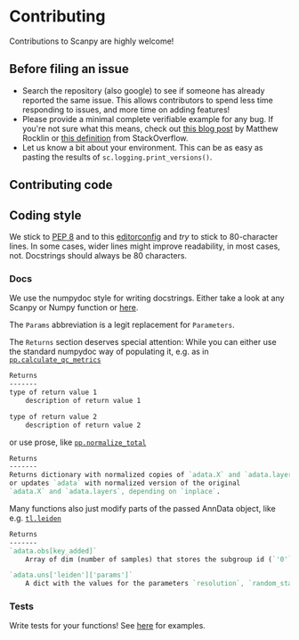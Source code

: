 # Contributing

Contributions to Scanpy are highly welcome!

## Before filing an issue

* Search the repository (also google) to see if someone has already reported the same issue. This allows contributors to spend less time responding to issues, and more time on adding features!
* Please provide a minimal complete verifiable example for any bug. If you're not sure what this means, check out [this blog post](http://matthewrocklin.com/blog/work/2018/02/28/minimal-bug-reports) by Matthew Rocklin or [this definition](https://stackoverflow.com/help/mcve) from StackOverflow.
* Let us know a bit about your environment. This can be as easy as pasting the results of `sc.logging.print_versions()`.

## Contributing code

## Coding style

We stick to [PEP 8](https://www.python.org/dev/peps/pep-0008) and to this [editorconfig](https://github.com/theislab/scanpy/blob/master/.editorconfig) and *try* to stick to 80-character lines. In some cases, wider lines might improve readability, in most cases, not. Docstrings should always be 80 characters.

### Docs

We use the numpydoc style for writing docstrings.
Either take a look at any Scanpy or Numpy function or
[here](http://sphinxcontrib-napoleon.readthedocs.io/en/latest/example_numpy.html).

The `Params` abbreviation is a legit replacement for `Parameters`.

The `Returns` section deserves special attention:
While you can either use the standard numpydoc way of populating it,
e.g. as in [`pp.calculate_qc_metrics`](https://scanpy.readthedocs.io/en/latest/api/scanpy.pp.calculate_qc_metrics.html)

```rst
Returns
-------
type of return value 1
    description of return value 1

type of return value 2
    description of return value 2
```

or use prose, like [`pp.normalize_total`](https://scanpy.readthedocs.io/en/latest/api/scanpy.pp.normalize_total.html)

```rst
Returns
-------
Returns dictionary with normalized copies of `adata.X` and `adata.layers`
or updates `adata` with normalized version of the original
`adata.X` and `adata.layers`, depending on `inplace`.
```

Many functions also just modify parts of the passed AnnData object,
like e.g. [`tl.leiden`](https://scanpy.readthedocs.io/en/latest/api/scanpy.tl.leiden.html)

```rst
Returns
-------
`adata.obs[key_added]`
    Array of dim (number of samples) that stores the subgroup id (`'0'`, `'1'`, ...) for each cell.

`adata.uns['leiden']['params']`
    A dict with the values for the parameters `resolution`, `random_state`, and `n_iterations`.
```


### Tests

Write tests for your functions! See [here](https://github.com/theislab/scanpy/tree/master/scanpy/tests) for examples.
